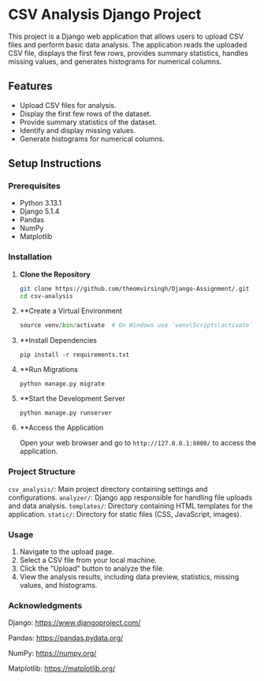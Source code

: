 # CSV Analysis Django Project

This project is a Django web application that allows users to upload CSV files and perform basic data analysis. The application reads the uploaded CSV file, displays the first few rows, provides summary statistics, handles missing values, and generates histograms for numerical columns.

## Features

- Upload CSV files for analysis.
- Display the first few rows of the dataset.
- Provide summary statistics of the dataset.
- Identify and display missing values.
- Generate histograms for numerical columns.

## Setup Instructions

### Prerequisites

- Python 3.13.1
- Django 5.1.4
- Pandas
- NumPy
- Matplotlib

### Installation

1. **Clone the Repository**

      ```bash
      git clone https://github.com/theomvirsingh/Django-Assignment/.git
      cd csv-analysis
      ```
2. **Create a Virtual Environment

   ```python -m venv venv
   source venv/bin/activate  # On Windows use `venv\Scripts\activate`
   ```

3. **Install Dependencies

   ```pip install -r requirements.txt```

4. **Run Migrations

   ```python manage.py migrate```

5. **Start the Development Server

   ```python manage.py runserver```

6. **Access the Application

   Open your web browser and go to `http://127.0.0.1:8000/` to access the application.

### Project Structure

   `csv_analysis/`: Main project directory containing settings and configurations.
   `analyzer/`: Django app responsible for handling file uploads and data analysis.
   `templates/`: Directory containing HTML templates for the application.
   `static/`: Directory for static files (CSS, JavaScript, images).

### Usage

   1. Navigate to the upload page.
   2. Select a CSV file from your local machine.
   3. Click the "Upload" button to analyze the file.
   4. View the analysis results, including data preview, statistics, missing values, and histograms.

### Acknowledgments

Django: https://www.djangoproject.com/

Pandas: https://pandas.pydata.org/

NumPy: https://numpy.org/

Matplotlib: https://matplotlib.org/
